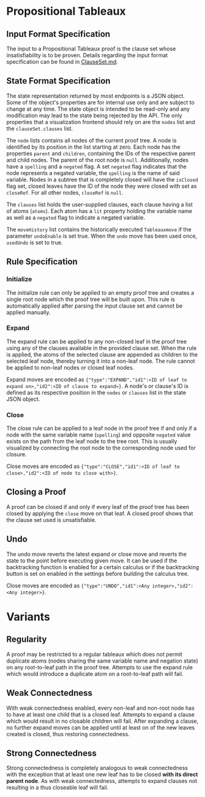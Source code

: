 # Propositional Tableaux

## Input Format Specification

The input to a Propositional Tableaux proof is the clause set whose insatisfiability is to be proven. Details regarding the input format specification can be found in [ClauseSet.md](./ClauseSet.md).

## State Format Specification

The state representation returned by most endpoints is a JSON object. Some of the object's properties are for internal use only and are subject to change at any time. The state object is intended to be read-only and any modification may lead to the state being rejected by the API. The only properties that a visualization frontend should rely on are the `nodes` list and the `clauseSet.clauses` list.

The `node` lists contains all nodes of the current proof tree. A node is identified by its position in the list starting at zero. Each node has the properties `parent` and `children`, containing the IDs of the respective parent and child nodes. The parent of the root node is `null`. Additionally, nodes have a `spelling` and a `negated` flag. A set `negated` flag indicates that the node represents a negated variable, the `spelling` is the name of said variable. Nodes in a subtree that is completely closed will have the `isClosed` flag set, closed leaves have the ID of the node they were closed with set as `closeRef`. For all other nodes, `closeRef` is `null`.

The `clauses` list holds the user-supplied clauses, each clause having a list of atoms (`atoms`). Each atom has a `lit` property holding the variable name as well as a `negated` flag to indicate a negated variable.

The `moveHistory` list contains the historically executed `Tableauxmove` if the parameter `undoEnable` is set true. When the `undo` move has been used once, `usedUndo` is set to true.

## Rule Specification

### Initialize

The initialize rule can only be applied to an empty proof tree and creates a single root node which the proof tree will be built upon. This rule is automatically applied after parsing the input clause set and cannot be applied manually.

### Expand

The expand rule can be applied to any non-closed leaf in the proof tree using any of the clauses available in the provided clause set. When the rule is applied, the atoms of the selected clause are appended as children to the selected leaf node, thereby turning it into a non-leaf node.
The rule cannot be applied to non-leaf nodes or closed leaf nodes.

Expand moves are encoded as `{"type":"EXPAND","id1":<ID of leaf to expand on>,"id2":<ID of clause to expand>}`. A node's or clause's ID is defined as its respective position in the `nodes` or `clauses` list in the state JSON object.

### Close

The close rule can be applied to a leaf node in the proof tree if and only if a node with the same variable name (`spelling`) and opposite `negated` value exists on the path from the leaf node to the tree root. This is usually visualized by connecting the root node to the corresponding node used for closure.

Close moves are encoded as `{"type":"CLOSE","id1":<ID of leaf to close>,"id2":<ID of node to close with>}`.

## Closing a Proof

A proof can be closed if and only if every leaf of the proof tree has been closed by applying the `close` move on that leaf. A closed proof shows that the clause set used is unsatisfiable.

## Undo

The undo move reverts the latest expand or close move and reverts the state to the point before executing given move. It can be used if the backtracking function is enabled for a certain calculus or if the backtracking button is set on enabled in the settings before building the calculus tree.

Close moves are encoded as `{"type":"UNDO","id1":<Any integer>,"id2":<Any integer>}`.

# Variants

## Regularity

A proof may be restricted to a regular tableaux which does not permit duplicate atoms (nodes sharing the same variable name and negation state) on any root-to-leaf path in the proof tree. Attempts to use the expand rule which would introduce a duplicate atom on a root-to-leaf path will fail.

## Weak Connectedness

With weak connectedness enabled, every non-leaf and non-root node has to have at least one child that is a closed leaf. Attempts to expand a clause which would result in no closable children will fail. After expanding a clause, no further expand moves can be applied until at least on of the new leaves created is closed, thus restoring connectedness.

## Strong Connectedness

Strong connectedness is completely analogous to weak connectedness with the exception that at least one new leaf has to be closed **with its direct parent node**. As with weak connectedness, attempts to expand clauses not resulting in a thus closeable leaf will fail.
